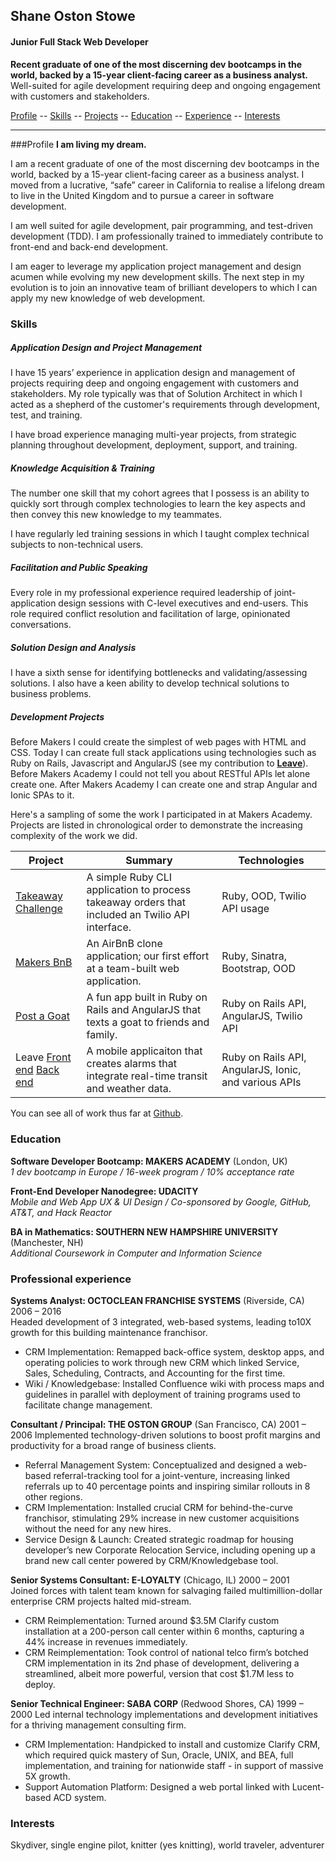 ## Shane Oston Stowe
#### Junior Full Stack Web Developer
**Recent graduate of one of the most discerning dev bootcamps in the world, backed by a 15-year client-facing career as a business analyst.**	Well-suited for agile development requiring deep and ongoing engagement with customers and stakeholders.

[Profile](#profile) -- [Skills](#skills) -- [Projects](#projects) -- [Education](#education) -- [Experience](#experience) -- [Interests](#interests)
____
###<a name="profile">Profile</a>
**I am living my dream.**

I am a recent graduate of one of the most discerning dev bootcamps in the world, backed by a 15-year client-facing career as a business analyst. I moved from a lucrative, “safe” career in California to realise a lifelong dream to live in the United Kingdom and to pursue a career in software development.

I am well suited for agile development, pair programming, and test-driven development (TDD).  I am professionally trained to immediately contribute to front-end and back-end development.

I am eager to leverage my application project management and design acumen while evolving my new development skills. The next step in my evolution is to join an innovative team of brilliant developers to which I can apply my new knowledge of web development.

### <a name="skills">Skills</a>
##### Application Design and Project Management
I have 15 years’ experience in application design and management of projects requiring deep and ongoing engagement with customers and stakeholders. My role typically was that of Solution Architect in which I acted as a shepherd of the customer's requirements through development, test, and training.

I have broad experience managing multi-year projects, from strategic planning throughout development, deployment, support, and training.

##### Knowledge Acquisition & Training
The number one skill that my cohort agrees that I possess is an ability to quickly sort through complex technologies to learn the key aspects and then convey this new knowledge to my teammates.

I have regularly led training sessions in which I taught complex technical subjects to non-technical users.

##### Facilitation and Public Speaking
Every role in my professional experience required leadership of joint-application design sessions with C-level executives and end-users.  This role required conflict resolution and facilitation of large, opinionated conversations.

##### Solution Design and Analysis
I have a sixth sense for identifying bottlenecks and validating/assessing solutions. I also have a keen ability to develop technical solutions to business problems.

##### <a name="projects">Development Projects</a>
Before Makers I could create the simplest of web pages with HTML and CSS. Today I can create full stack applications using technologies such as Ruby on Rails, Javascript and AngularJS (see my contribution to [**Leave**](https://github.com/shaneoston72/smartAlarm-mobile)).  Before Makers Academy I could not tell you about RESTful APIs let alone create one. After Makers Academy I can create one and strap Angular and Ionic SPAs to it.

Here's a sampling of some the work I participated in at Makers Academy. Projects are listed in chronological order to demonstrate the increasing complexity of the work we did.

| Project                                                                                                                         | Summary                                                                                          | Technologies                                          |
|---------------------------------------------------------------------------------------------------------------------------------|--------------------------------------------------------------------------------------------------|-------------------------------------------------------|
| [Takeaway Challenge](https://github.com/shaneoston72/takeaway-challenge)                                                        | A simple Ruby CLI application to process takeaway orders that included an Twilio API interface.  | Ruby, OOD, Twilio API usage                           |
| [Makers BnB](https://github.com/shaneoston72/makers_bnb)                                                                        | An AirBnB clone application; our first effort at a team-built web application.                   | Ruby, Sinatra, Bootstrap, OOD                         |
| [Post a Goat](https://github.com/shaneoston72/post-a-goat)                                                                      | A fun app built in Ruby on Rails and AngularJS that texts a goat to friends and family.          | Ruby on Rails API, AngularJS, Twilio API              |
| Leave [Front end](https://github.com/shaneoston72/smartAlarm-mobile) [Back end](https://github.com/shaneoston72/smart_alarm_v2) | A mobile applicaiton that creates alarms that integrate real-time transit and weather data.      | Ruby on Rails API, AngularJS, Ionic, and various APIs |

You can see all of work thus far at [Github](https://github.com/shaneoston72).

### <a name="education">Education</a>
**Software Developer Bootcamp: MAKERS ACADEMY** (London, UK)  
*1 dev bootcamp in Europe  /  16-week program  /  10% acceptance rate*

**Front-End Developer Nanodegree: UDACITY**  
*Mobile and Web App UX & UI Design  /  Co-sponsored by Google, GitHub, AT&T, and Hack Reactor*

**BA in Mathematics: SOUTHERN NEW HAMPSHIRE UNIVERSITY** (Manchester, NH)  
*Additional Coursework in Computer and Information Science*

### <a name="experience">Professional experience</a>
**Systems Analyst: OCTOCLEAN FRANCHISE SYSTEMS**  (Riverside, CA) 2006 – 2016  
Headed development of 3 integrated, web-based systems, leading to10X growth for this building maintenance franchisor.  
* CRM Implementation: Remapped back-office system, desktop apps, and operating policies to work through new CRM which linked Service, Sales, Scheduling, Contracts, and Accounting for the first time.
* Wiki / Knowledgebase: Installed Confluence wiki with process maps and guidelines in parallel with deployment of training programs used to facilitate change management.

**Consultant / Principal: THE OSTON GROUP** (San Francisco, CA) 2001 – 2006
Implemented technology-driven solutions to boost profit margins and productivity for a broad range of business clients.
* Referral Management System: Conceptualized and designed a web-based referral-tracking tool for a joint-venture, increasing linked referrals up to 40 percentage points and inspiring similar rollouts in 8 other regions.
* CRM Implementation: Installed crucial CRM for behind-the-curve franchisor, stimulating 29% increase in new customer acquisitions without the need for any new hires.
* Service Design & Launch: Created strategic roadmap for housing developer’s new Corporate Relocation Service, including opening up a brand new call center powered by CRM/Knowledgebase tool.

**Senior Systems Consultant: E-LOYALTY** (Chicago, IL) 2000 – 2001  
Joined forces with talent team known for salvaging failed multimillion-dollar enterprise CRM projects halted mid-stream.
* CRM Reimplementation: Turned around $3.5M Clarify custom installation at a 200-person call center within 6 months, capturing a 44% increase in revenues immediately.
*	CRM Reimplementation: Took control of national telco firm’s botched CRM implementation in its 2nd phase of development, delivering a streamlined, albeit more powerful, version that cost $1.7M less to deploy.

**Senior Technical Engineer: SABA CORP** (Redwood Shores, CA) 1999 – 2000
Led internal technology implementations and development initiatives for a thriving management consulting firm.
* CRM Implementation: Handpicked to install and customize Clarify CRM, which required quick mastery of Sun, Oracle, UNIX, and BEA, full implementation, and training for nationwide staff - in support of massive 5X growth.
* Support Automation Platform: Designed a web portal linked with Lucent-based ACD system.

### Interests
Skydiver, single engine pilot, knitter (yes knitting), world traveler, adventurer
